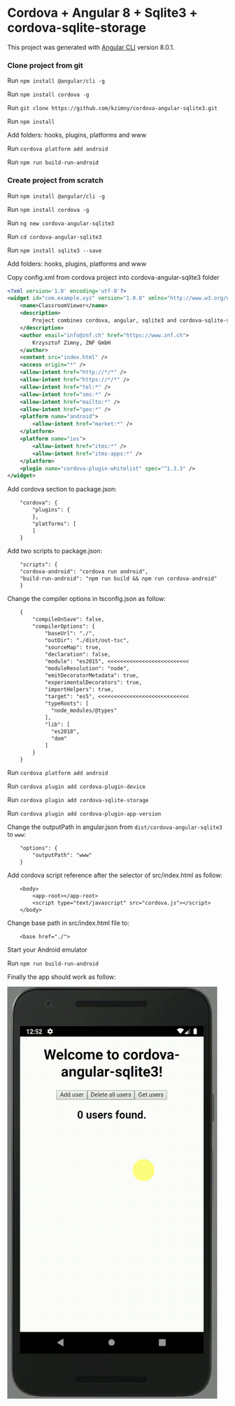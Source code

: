 # Cordova + Angular 8 + Sqlite3 + cordova-sqlite-storage

This project was generated with [Angular CLI](https://github.com/angular/angular-cli) version 8.0.1.

### <a name="clonegit"></a>Clone project from git

Run `npm install @angular/cli -g`

Run `npm install cordova -g`

Run `git clone https://github.com/kzimny/cordova-angular-sqlite3.git`

Run `npm install`

Add folders: hooks, plugins, platforms and www

Run `cordova platform add android`

Run `npm run build-run-android`


### <a name="scratch"></a>Create project from scratch

Run `npm install @angular/cli -g`

Run `npm install cordova -g`

Run `ng new cordova-angular-sqlite3`

Run `cd cordova-angular-sqlite3`

Run `npm install sqlite3 --save`

Add folders: hooks, plugins, platforms and www

Copy config.xml from cordova project into cordova-angular-sqlite3 folder

```xml
<?xml version='1.0' encoding='utf-8'?>
<widget id="com.example.xyz" version="1.0.0" xmlns="http://www.w3.org/ns/widgets" xmlns:cdv="http://cordova.apache.org/ns/1.0">
    <name>ClassroomViewer</name>
    <description>
		Project combines cordova, angular, sqlite3 and cordova-sqlite-storage.
    </description>
    <author email="info@znf.ch" href="https://www.znf.ch">
        Krzysztof Zimny, ZNF GmbH
    </author>
    <content src="index.html" />
    <access origin="*" />
    <allow-intent href="http://*/*" />
    <allow-intent href="https://*/*" />
    <allow-intent href="tel:*" />
    <allow-intent href="sms:*" />
    <allow-intent href="mailto:*" />
    <allow-intent href="geo:*" />
    <platform name="android">
        <allow-intent href="market:*" />
    </platform>
    <platform name="ios">
        <allow-intent href="itms:*" />
        <allow-intent href="itms-apps:*" />
    </platform>
    <plugin name="cordova-plugin-whitelist" spec="^1.3.3" />
</widget>
```

Add cordova section to package.json:

```
    "cordova": {
        "plugins": {
        },
        "platforms": [
        ]
    }
```

Add two scripts to package.json:

```
	"scripts": {
	"cordova-android": "cordova run android",
	"build-run-android": "npm run build && npm run cordova-android"
	}
```

Change the compiler options in tsconfig.json as follow:

```
	{
		"compileOnSave": false,
		"compilerOptions": {
			"baseUrl": "./",
			"outDir": "./dist/out-tsc",
			"sourceMap": true,
			"declaration": false,
			"module": "es2015",	<<<<<<<<<<<<<<<<<<<<<<<<<<
			"moduleResolution": "node",
			"emitDecoratorMetadata": true,
			"experimentalDecorators": true,
			"importHelpers": true,
			"target": "es5", <<<<<<<<<<<<<<<<<<<<<<<<<<<<<
			"typeRoots": [
			  "node_modules/@types"
			],
			"lib": [
			  "es2018",
			  "dom"
			]
		}
	}
```

Run `cordova platform add android`

Run `cordova plugin add cordova-plugin-device`

Run `cordova plugin add cordova-sqlite-storage`

Run `cordova plugin add cordova-plugin-app-version`

Change the outputPath in angular.json from `dist/cordova-angular-sqlite3` to `www`:

```
    "options": {
        "outputPath": "www"
    }
```

Add cordova script reference after the <app-root></app-root> selector of src/index.html as follow:

```
    <body>
        <app-root></app-root>
        <script type="text/javascript" src="cordova.js"></script>
    </body>
```

Change base path in src/index.html file to:

```
	<base href="./">
```

Start your Android emulator

Run `npm run build-run-android`

Finally the app should work as follow:

![Alt Text](https://github.com/kzimny/cordova-angular-sqlite3/blob/master/20190603_145238.gif)
